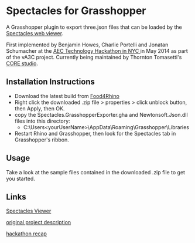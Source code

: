Spectacles for Grasshopper
======

A Grasshopper plugin to export three.json files that can be loaded by the [Spectacles web viewer](http://tt-acm.github.io/Spectacles.WebViewer/). 

First implemented by Benjamin Howes, Charlie Portelli and Jonatan Schumacher at the <a href="http://core.thorntontomasetti.com/aec-technology-symposium-2014/aec-technology-symposium-2014-hackathon/">AEC Technology Hackathon in NYC </a>in May 2014 as part of the vA3C project.  Currently being maintained by Thornton Tomasetti's [CORE studio](http://core.thorntontomasetti.com/).

Installation Instructions
---------------
- Download the latest build from [Food4Rhino](http://www.food4rhino.com/)
- Right click the downloaded .zip file > properties > click unblock button, then Apply, then OK.
- copy the Spectacles.GrasshopperExporter.gha and Newtonsoft.Json.dll files into this directory:
  - C:\Users\<yourUserName>\AppData\Roaming\Grasshopper\Libraries
- Restart Rhino and Grasshopper, then look for the Spectacles tab in Grasshopper's ribbon.

Usage
-----
Take a look at the sample files contained in the downloaded .zip file to get you started.  

Links
-----
<a href="http://tt-acm.github.io/Spectacles.WebViewer/">Spectacles Viewer</a>

<a href="https://www.hackerleague.org/hackathons/aec-technology-hackathon-2014/hacks/three-dot-js-aec-viewer-model-exporters">original project description</a>

<a href="http://core.thorntontomasetti.com/va3crecap/">hackathon recap</a>
